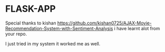 # FLASK-APP
Special thanks to kishan https://github.com/kishan0725/AJAX-Movie-Recommendation-System-with-Sentiment-Analysis i have learnt alot from your repo.


I just tried in my system it worked me as well. 
